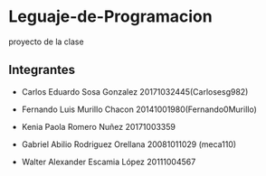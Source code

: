 # Leguaje-de-Programacion
proyecto de la clase

## Integrantes

* Carlos Eduardo Sosa Gonzalez 20171032445(Carlosesg982)

* Fernando Luis Murillo Chacon 20141001980(Fernando0Murillo)

* Kenia Paola Romero Nuñez 20171003359

* Gabriel Abilio Rodriguez Orellana 20081011029 (meca110)

* Walter Alexander Escamia López 20111004567
